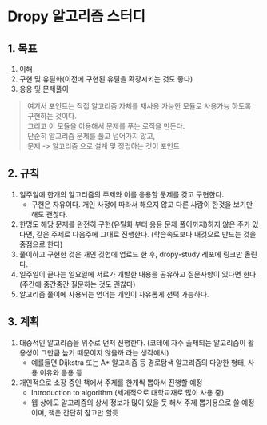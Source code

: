 # Dropy 알고리즘 스터디

## 1. 목표

1. 이해
2. 구현 및 유틸화(이전에 구현된 유틸을 확장시키는 것도 좋다)
3. 응용 및 문제풀이

> 여기서 포인트는 직접 알고리즘 자체를 재사용 가능한 모듈로 사용가능 하도록 구현하는 것이다.  
> 그리고 이 모듈을 이용해서 문제를 푸는 로직을 만든다.  
> 단순히 알고리즘 문제를 풀고 넘어가지 않고,  
> 문제 -> 알고리즘 으로 설계 및 정립하는 것이 포인트

## 2. 규칙

1. 일주일에 한개의 알고리즘의 주제와 이를 응용할 문제를 갖고 구현한다.
    - 구현은 자유이다. 개인 사정에 따라서 해오지 않고 다른 사람이 한것을 보기만 해도 괜찮다.
2. 한명도 해당 문제를 완전히 구현(유틸화 부터 응용 문제 풀이까지)하지 않은 주가 있다면, 같은 주제로 다음주에 그대로 진행한다. (학습속도보다 내것으로 만드는 것을 중점으로 한다)
3. 풀이하고 구현한 것은 개인 깃헙에 업로드 한 후, dropy-study 레포에 링크만 올린다.
4. 일주일이 끝나는 일요일에 서로가 개발한 내용을 공유하고 질문사항이 있다면 한다. (주간에 중간중간 질문하는 것도 괜찮다)
5. 알고리즘 풀이에 사용되는 언어는 개인이 자유롭게 선택 가능하다.

## 3. 계획

1. 대중적인 알고리즘을 위주로 먼저 진행한다. (코테에 자주 출제되는 알고리즘이 활용성이 그만큼 높기 때문이지 않을까 라는 생각에서)
    - 예를들면 Dijkstra 또는 A\* 알고리즘 등 경로탐색 알고리즘의 다양한 형태, 사용 이유와 응용 등
2. 개인적으로 소장 중인 책에서 주제를 한개씩 뽑아서 진행할 예정
    - Introduction to algorithm (세계적으로 대학교재로 많이 사용 중)
    - 웹 상에도 알고리즘의 상세 정보가 많이 있을 듯 해서 주제 뽑기용으로 쓸 예정이며, 책은 간단히 참고만 할듯

